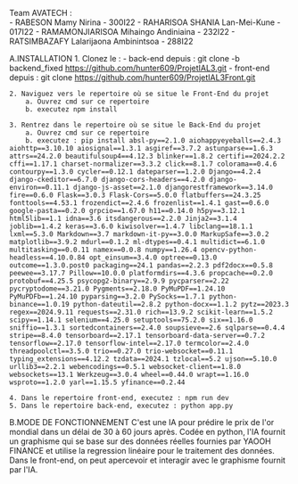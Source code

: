 Team AVATECH : 	
		- RABESON Mamy Nirina - 300I22
  		- RAHARISOA SHANIA Lan-Mei-Kune - 017I22
		- RAMAMONJIARISOA Mihaingo Andiniaina - 232I22
		- RATSIMBAZAFY Lalarijaona Ambinintsoa - 288I22
  

A.INSTALLATION
	1. Clonez le : 
		- back-end depuis : git clone -b backend_fixed https://github.com/hunter609/ProjetIAL3.git
		- front-end depuis : git clone https://github.com/hunter609/ProjetIAL3Front.git

	2. Naviguez vers le repertoire où se situe le Front-End du projet
		a. Ouvrez cmd sur ce repertoire
		b. executez npm install

	3. Rentrez dans le repertoire où se situe le Back-End du projet
		a. Ouvrez cmd sur ce repertoire
		b. executez : pip install absl-py==2.1.0 aiohappyeyeballs==2.4.3 aiohttp==3.10.10 aiosignal==1.3.1 asgiref==3.7.2 astunparse==1.6.3 attrs==24.2.0 beautifulsoup4==4.12.3 blinker==1.8.2 certifi==2024.2.2 cffi==1.17.1 charset-normalizer==3.3.2 click==8.1.7 colorama==0.4.6 contourpy==1.3.0 cycler==0.12.1 dateparser==1.2.0 Django==4.2.4 django-ckeditor==6.7.0 django-cors-headers==4.2.0 django-environ==0.11.1 django-js-asset==2.1.0 djangorestframework==3.14.0 fire==0.6.0 Flask==3.0.3 Flask-Cors==5.0.0 flatbuffers==24.3.25 fonttools==4.53.1 frozendict==2.4.6 frozenlist==1.4.1 gast==0.6.0 google-pasta==0.2.0 grpcio==1.67.0 h11==0.14.0 h5py==3.12.1 html5lib==1.1 idna==3.6 itsdangerous==2.2.0 Jinja2==3.1.4 joblib==1.4.2 keras==3.6.0 kiwisolver==1.4.7 libclang==18.1.1 lxml==5.3.0 Markdown==3.7 markdown-it-py==3.0.0 MarkupSafe==3.0.2 matplotlib==3.9.2 mdurl==0.1.2 ml-dtypes==0.4.1 multidict==6.1.0 multitasking==0.0.11 namex==0.0.8 numpy==1.26.4 opencv-python-headless==4.10.0.84 opt_einsum==3.4.0 optree==0.13.0 outcome==1.3.0.post0 packaging==24.1 pandas==2.2.3 pdf2docx==0.5.8 peewee==3.17.7 Pillow==10.0.0 platformdirs==4.3.6 propcache==0.2.0 protobuf==4.25.5 psycopg2-binary==2.9.9 pycparser==2.22 pycryptodome==3.21.0 Pygments==2.18.0 PyMuPDF==1.24.10 PyMuPDFb==1.24.10 pyparsing==3.2.0 PySocks==1.7.1 python-binance==1.0.19 python-dateutil==2.8.2 python-docx==1.1.2 pytz==2023.3 regex==2024.9.11 requests==2.31.0 rich==13.9.2 scikit-learn==1.5.2 scipy==1.14.1 selenium==4.25.0 setuptools==75.2.0 six==1.16.0 sniffio==1.3.1 sortedcontainers==2.4.0 soupsieve==2.6 sqlparse==0.4.4 stripe==8.4.0 tensorboard==2.17.1 tensorboard-data-server==0.7.2 tensorflow==2.17.0 tensorflow-intel==2.17.0 termcolor==2.4.0 threadpoolctl==3.5.0 trio==0.27.0 trio-websocket==0.11.1 typing_extensions==4.12.2 tzdata==2024.1 tzlocal==5.2 ujson==5.10.0 urllib3==2.2.1 webencodings==0.5.1 websocket-client==1.8.0 websockets==13.1 Werkzeug==3.0.4 wheel==0.44.0 wrapt==1.16.0 wsproto==1.2.0 yarl==1.15.5 yfinance==0.2.44

	4. Dans le repertoire front-end, executez : npm run dev
	5. Dans le repertoire back-end, executez : python app.py


B.MODE DE FONCTIONNEMENT
	C'est une IA pour prédire le prix de l'or mondial dans un délai de 30 à 60 jours après. Codée en python, l'IA fournit un graphisme qui se base sur des données réelles fournies par YAOOH FINANCE et utilise la regression linéaire pour le traitement des données. Dans le front-end, on peut apercevoir et interagir avec le graphisme fournit par l'IA.
